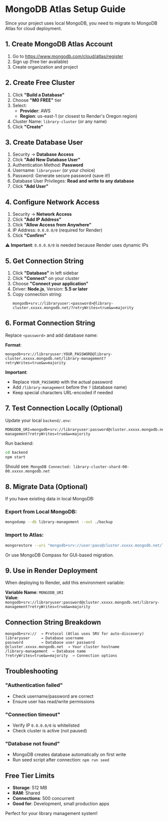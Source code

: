 # MongoDB Atlas Setup Guide

Since your project uses local MongoDB, you need to migrate to MongoDB Atlas for cloud deployment.

## 1. Create MongoDB Atlas Account

1. Go to https://www.mongodb.com/cloud/atlas/register
2. Sign up (free tier available)
3. Create organization and project

## 2. Create Free Cluster

1. Click **"Build a Database"**
2. Choose **"M0 FREE"** tier
3. Select:
   - **Provider**: AWS
   - **Region**: us-east-1 (or closest to Render's Oregon region)
4. Cluster Name: `library-cluster` (or any name)
5. Click **"Create"**

## 3. Create Database User

1. Security → **Database Access**
2. Click **"Add New Database User"**
3. Authentication Method: **Password**
4. Username: `libraryuser` (or your choice)
5. Password: Generate secure password (save it!)
6. Database User Privileges: **Read and write to any database**
7. Click **"Add User"**

## 4. Configure Network Access

1. Security → **Network Access**
2. Click **"Add IP Address"**
3. Click **"Allow Access from Anywhere"**
4. IP Address: `0.0.0.0/0` (required for Render)
5. Click **"Confirm"**

⚠️ **Important**: `0.0.0.0/0` is needed because Render uses dynamic IPs

## 5. Get Connection String

1. Click **"Database"** in left sidebar
2. Click **"Connect"** on your cluster
3. Choose **"Connect your application"**
4. Driver: **Node.js**, Version: **5.5 or later**
5. Copy connection string:
   ```
   mongodb+srv://libraryuser:<password>@library-cluster.xxxxx.mongodb.net/?retryWrites=true&w=majority
   ```

## 6. Format Connection String

Replace `<password>` and add database name:

**Format**:
```
mongodb+srv://libraryuser:YOUR_PASSWORD@library-cluster.xxxxx.mongodb.net/library-management?retryWrites=true&w=majority
```

**Important**:
- Replace `YOUR_PASSWORD` with the actual password
- Add `/library-management` before the `?` (database name)
- Keep special characters URL-encoded if needed

## 7. Test Connection Locally (Optional)

Update your local `backend/.env`:
```env
MONGODB_URI=mongodb+srv://libraryuser:password@cluster.xxxxx.mongodb.net/library-management?retryWrites=true&w=majority
```

Run backend:
```bash
cd backend
npm start
```

Should see: `MongoDB Connected: library-cluster-shard-00-00.xxxxx.mongodb.net`

## 8. Migrate Data (Optional)

If you have existing data in local MongoDB:

### Export from Local MongoDB:
```bash
mongodump --db library-management --out ./backup
```

### Import to Atlas:
```bash
mongorestore --uri "mongodb+srv://user:pass@cluster.xxxxx.mongodb.net/library-management" ./backup/library-management
```

Or use MongoDB Compass for GUI-based migration.

## 9. Use in Render Deployment

When deploying to Render, add this environment variable:

**Variable Name**: `MONGODB_URI`  
**Value**: `mongodb+srv://libraryuser:password@cluster.xxxxx.mongodb.net/library-management?retryWrites=true&w=majority`

## Connection String Breakdown

```
mongodb+srv://  → Protocol (Atlas uses SRV for auto-discovery)
libraryuser     → Database username
password        → Database user password
@cluster.xxxxx.mongodb.net  → Your cluster hostname
/library-management  → Database name
?retryWrites=true&w=majority  → Connection options
```

## Troubleshooting

### "Authentication failed"
- Check username/password are correct
- Ensure user has read/write permissions

### "Connection timeout"
- Verify IP `0.0.0.0/0` is whitelisted
- Check cluster is active (not paused)

### "Database not found"
- MongoDB creates database automatically on first write
- Run seed script after connection: `npm run seed`

## Free Tier Limits

- **Storage**: 512 MB
- **RAM**: Shared
- **Connections**: 500 concurrent
- **Good for**: Development, small production apps

Perfect for your library management system!
